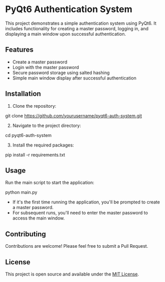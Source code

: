 # PyQt6 Authentication System

This project demonstrates a simple authentication system using PyQt6. It includes functionality for creating a master password, logging in, and displaying a main window upon successful authentication.

## Features

- Create a master password
- Login with the master password
- Secure password storage using salted hashing
- Simple main window display after successful authentication



## Installation

1. Clone the repository:

git clone https://github.com/yourusername/pyqt6-auth-system.git

2. Navigate to the project directory:

cd pyqt6-auth-system


3. Install the required packages:

pip install -r requirements.txt

## Usage

Run the main script to start the application:


python main.py

- If it's the first time running the application, you'll be prompted to create a master password.
- For subsequent runs, you'll need to enter the master password to access the main window.

## Contributing

Contributions are welcome! Please feel free to submit a Pull Request.

## License

This project is open source and available under the [MIT License](LICENSE).
